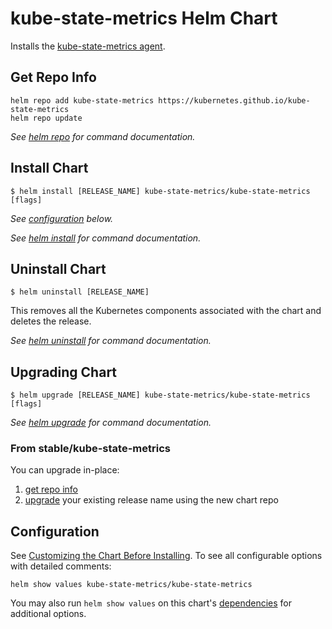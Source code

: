 # kube-state-metrics Helm Chart

Installs the [kube-state-metrics agent](https://github.com/kubernetes/kube-state-metrics).

## Get Repo Info

```console
helm repo add kube-state-metrics https://kubernetes.github.io/kube-state-metrics
helm repo update
```

_See [helm repo](https://helm.sh/docs/helm/helm_repo/) for command documentation._

## Install Chart

```console
$ helm install [RELEASE_NAME] kube-state-metrics/kube-state-metrics [flags]
```

_See [configuration](#configuration) below._

_See [helm install](https://helm.sh/docs/helm/helm_install/) for command documentation._

## Uninstall Chart

```console
$ helm uninstall [RELEASE_NAME]
```

This removes all the Kubernetes components associated with the chart and deletes the release.

_See [helm uninstall](https://helm.sh/docs/helm/helm_uninstall/) for command documentation._

## Upgrading Chart

```console
$ helm upgrade [RELEASE_NAME] kube-state-metrics/kube-state-metrics [flags]
```

_See [helm upgrade](https://helm.sh/docs/helm/helm_upgrade/) for command documentation._

### From stable/kube-state-metrics

You can upgrade in-place:

1. [get repo info](#get-repo-info)
1. [upgrade](#upgrading-chart) your existing release name using the new chart repo

## Configuration

See [Customizing the Chart Before Installing](https://helm.sh/docs/intro/using_helm/#customizing-the-chart-before-installing). To see all configurable options with detailed comments:

```console
helm show values kube-state-metrics/kube-state-metrics
```

You may also run `helm show values` on this chart's [dependencies](#dependencies) for additional options.
